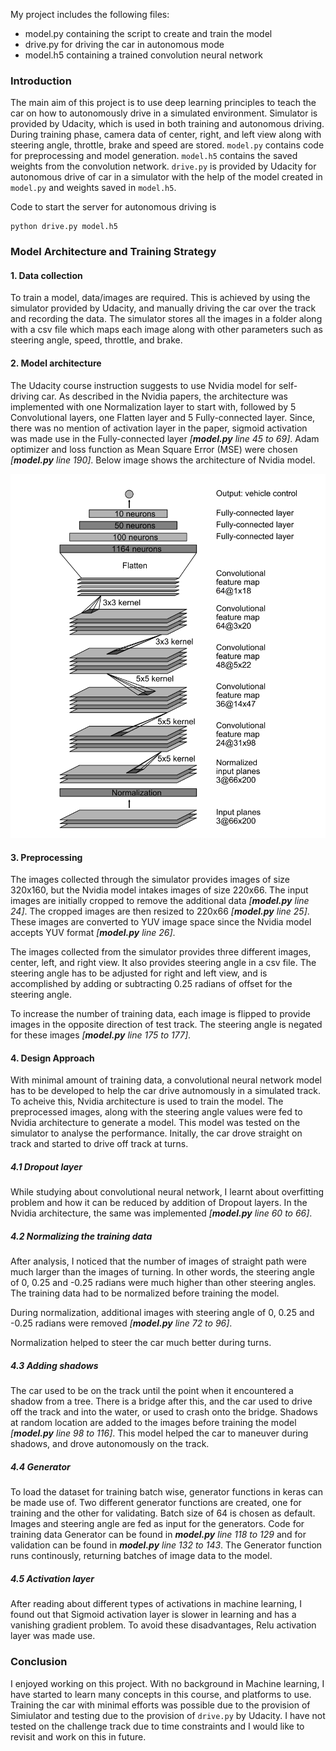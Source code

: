 [//]: # (Image References)

[image1]: ./writeup_images/nvidia_architecture.png "Model Visualization"



My project includes the following files:
* model.py containing the script to create and train the model
* drive.py for driving the car in autonomous mode
* model.h5 containing a trained convolution neural network

### Introduction
The main aim of this project is to use deep learning principles to teach the car on how to autonomously drive in a simulated environment. Simulator is provided by Udacity, which is used in both training and autonomous driving. During training phase, camera data of center, right, and left view along with steering angle, throttle, brake and speed are stored. `model.py` contains code for preprocessing and model generation. `model.h5` contains the saved weights from the convolution network. `drive.py` is provided by Udacity for autonomous drive of car in a simulator with the help of the model created in `model.py` and weights saved in `model.h5`.

Code to start the server for autonomous driving is
```
python drive.py model.h5
```

### Model Architecture and Training Strategy

#### 1. Data collection
To train a model, data/images are required. This is achieved by using the simulator provided by Udacity, and manually driving the car over the track and recording the data. The simulator stores all the images in a folder along with a csv file which maps each image along with other parameters such as steering angle, speed, throttle, and brake.

#### 2. Model architecture
The Udacity course instruction suggests to use Nvidia model for self-driving car. As described in the Nvidia papers, the architecture was implemented with one Normalization layer to start with, followed by 5 Convolutional layers, one Flatten layer and 5 Fully-connected layer. Since, there was no mention of activation layer in the paper, sigmoid activation was made use in the Fully-connected layer _[**model.py** line 45 to 69]_. Adam optimizer and loss function as Mean Square Error (MSE) were chosen _[**model.py** line 190]_. Below image shows the architecture of Nvidia model.

![alt text][image1]

#### 3. Preprocessing
The images collected through the simulator provides images of size 320x160, but the Nvidia model intakes images of size 220x66. The input images are initially cropped to remove the additional data _[**model.py** line 24]_. The cropped images are then resized to 220x66 _[**model.py** line 25]_. These images are converted to YUV image space since the Nvidia model accepts YUV format _[**model.py** line 26]_.

The images collected from the simulator provides three different images, center, left, and right view. It also provides steering angle in a csv file. The steering angle has to be adjusted for right and left view, and is accomplished by adding or subtracting 0.25 radians of offset for the steering angle.

To increase the number of training data, each image is flipped to provide images in the opposite direction of test track. The steering angle is negated for these images  _[**model.py** line 175 to 177]_.

#### 4. Design Approach

With minimal amount of training data, a convolutional neural network model has to be developed to help the car drive autnomously in a simulated track. To acheive this, Nvidia architecture is used to train the model. The preprocessed images, along with the steering angle values were fed to Nvidia architecture to generate a model. This model was tested on the simulator to analyse the performance. Initally, the car drove straight on track and started to drive off track at turns.

##### 4.1 Dropout layer
While studying about convolutional neural network, I learnt about overfitting problem and how it can be reduced by addition of Dropout layers. In the Nvidia architecture, the same was implemented _[**model.py** line 60 to 66]_.

##### 4.2 Normalizing the training data
After analysis, I noticed that the number of images of straight path were much larger than the images of turning. In other words, the steering angle of 0, 0.25 and -0.25 radians were much higher than other steering angles. The training data had to be normalized before training the model.

During normalization, additional images with steering angle of 0, 0.25 and -0.25 radians were removed _[**model.py** line 72 to 96]_.

Normalization helped to steer the car much better during turns.

##### 4.3 Adding shadows
The car used to be on the track until the point when it encountered a shadow from a tree. There is a bridge after this, and the car used to drive off the track and into the water, or used to crash onto the bridge. Shadows at random location are added to the images before training the model _[**model.py** line 98 to 116]_. This model helped the car to maneuver during shadows, and drove autonomously on the track.

##### 4.4 Generator
To load the dataset for training batch wise, generator functions in keras can be made use of. Two different generator functions are created, one for training and the other for validating. Batch size of 64 is chosen as default. Images and steering angle are fed as input for the generators. Code for training data Generator can be found in _**model.py** line 118 to 129_ and for validation can be found in _**model.py** line 132 to 143_. The Generator function runs continously, returning batches of image data to the model.

##### 4.5 Activation layer
After reading about different types of activations in machine learning, I found out that Sigmoid activation layer is slower in learning and has a vanishing gradient problem. To avoid these disadvantages, Relu activation layer was made use.


 ### Conclusion
 I enjoyed working on this project. With no background in Machine learning, I have started to learn many concepts in this course, and platforms to use. Training the car with minimal efforts was possible due to the provision of Simiulator and testing due to the provision of `drive.py` by Udacity. I have not tested on the challenge track due to time constraints and I would like to revisit and work on this in future.

